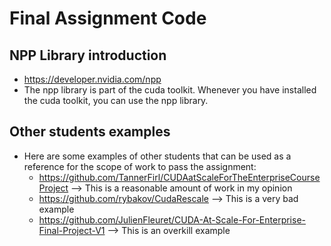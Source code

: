 # Final Assignment Code

## NPP Library introduction
+ https://developer.nvidia.com/npp
+ The npp library is part of the cuda toolkit. Whenever you have installed the cuda toolkit, you can use the npp library.

## Other students examples
+ Here are some examples of other students that can be used as a reference for the scope of work to pass the assignment:
    - https://github.com/TannerFirl/CUDAatScaleForTheEnterpriseCourseProject --> This is a reasonable amount of work in my opinion
    - https://github.com/rybakov/CudaRescale --> This is a very bad example
    - https://github.com/JulienFleuret/CUDA-At-Scale-For-Enterprise-Final-Project-V1 --> This is an overkill example
